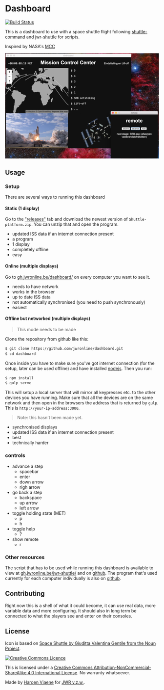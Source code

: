 ---
---

# Dashboard

[![Build Status](https://travis-ci.org/jwronline/dashboard.svg?branch=gh-pages)](https://travis-ci.org/jwronline/dashboard)

This is a dashboard to use with a space shuttle flight following [shuttle-command](http://gh.jwronline.be/shuttle-command/) and [jwr-shuttle](https://github.com/jwronline/jwr-shuttle) for scripts.

Inspired by NASA's [MCC](https://en.wikipedia.org/wiki/Christopher_C._Kraft_Jr._Mission_Control_Center)

![screenshot](src/img/screenshot.png)

## Usage

### Setup

There are several ways to running this dashboard

#### Static (1 display)

Go to the ["releases"](https://github.com/jwronline/dashboard/releases/) tab and download the newest version of `Shuttle-platform.zip`. You can unzip that and open the program.

- updated ISS data if an internet connection present
- a program
- 1 display
- completely offline
- easy

#### Online (multiple displays)

Go to [gh.jwronline.be/dashboard/](http://gh.jwronline.be/dashboard/) on every computer you want to see it.

- needs to have network
- works in the browser
- up to date ISS data
- not automatically synchronised (you need to push synchronously)
- easiest

#### Offline but networked (multiple displays)

> This mode needs to be made

Clone the repository from github like this:

```sh
$ git clone https://github.com/jwronline/dashboard.git
$ cd dashboard
```

Once inside you have to make sure you've got internet connection (for the setup, later can be used offline) and have installed [nodejs](https://nodejs.org/en/download/). Then you run:

```sh
$ npm install
$ gulp serve
```

This will setup a local server that will mirror all keypresses etc. to the other devices you have running. Make sure that all the devices are on the same network and then open in the browsers the address that is returned by `gulp`. This is `http://your-ip-address:3000`.

> Note: this hasn't been made yet.

- synchronised displays
- updated ISS data if an internet connection present
- best
- technically harder

### controls

* advance a step
    * spacebar
    * enter
    * down arrow
    * righ arrow
* go back a step
    * backspace
    * up arrow
    * left arrow
* toggle holding state (MET)
    * p
    * h
* toggle help
    * ?
* show remote
    * r

### Other resources

The script that has to be used while running this dashboard is available to view at [gh.jwronline.be/jwr-shuttle/](http://gh.jwronline.be/jwr-shuttle/) and on [github](https://github.com/jwronline/jwr-shuttle). The program that's used currently for each computer individually is also on [github](https://github.com/jwronline/shuttle-commmand).

## Contributing

Right now this is a shell of what it could become, it can use real data, more variable data and more configuring. It should also in long term be connected to what the players see and enter on their consoles.

## License

Icon is based on [Space Shuttle by Giuditta Valentina Gentile from the Noun Project](https://thenounproject.com/term/space-shuttle/302031/).

[![Creative Commons Licence](https://i.creativecommons.org/l/by-nc-sa/4.0/88x31.png)](http://creativecommons.org/licenses/by-nc-sa/4.0/)

This is licensed under a [Creative Commons Attribution-NonCommercial-ShareAlike 4.0 International License](http://creativecommons.org/licenses/by-nc-sa/4.0/). No warranty whatsoever.

Made by [Haroen Viaene](https://haroen.me) for [JWR v.z.w.](http://jwronline.be).
